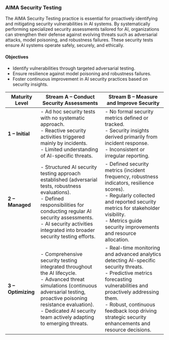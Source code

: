 ### AIMA Security Testing

The AIMA Security Testing practice is essential for proactively identifying and mitigating security vulnerabilities in AI systems. By systematically performing specialized security assessments tailored for AI, organizations can strengthen their defense against evolving threats such as adversarial attacks, model poisoning, and robustness failures. These security tests ensure AI systems operate safely, securely, and ethically.

#### Objectives

- Identify vulnerabilities through targeted adversarial testing.
- Ensure resilience against model poisoning and robustness failures.
- Foster continuous improvement in AI security practices based on security insights.

| Maturity Level | Stream A – Conduct Security Assessments | Stream B – Measure and Improve Security |
|----------------|---------------------------------------|-----------------------------------------|
| **1 – Initial** | - Ad hoc security tests with no systematic approach.<br>- Reactive security activities triggered mainly by incidents.<br>- Limited understanding of AI-specific threats. | - No formal security metrics defined or tracked.<br>- Security insights derived primarily from incident response.<br>- Inconsistent or irregular reporting. |
| **2 – Managed** | - Structured AI security testing approach established (adversarial tests, robustness evaluations).<br>- Defined responsibilities for conducting regular AI security assessments.<br>- AI security activities integrated into broader security testing efforts. | - Defined security metrics (incident frequency, robustness indicators, resilience scores).<br>- Regularly collected and reported security metrics for stakeholder visibility.<br>- Metrics guide security improvements and resource allocation. |
| **3 – Optimizing** | - Comprehensive security testing integrated throughout the AI lifecycle.<br>- Advanced threat simulations (continuous adversarial testing, proactive poisoning resistance evaluation).<br>- Dedicated AI security team actively adapting to emerging threats. | - Real-time monitoring and advanced analytics detecting AI-specific security threats.<br>- Predictive metrics forecasting vulnerabilities and proactively addressing them.<br>- Robust, continuous feedback loop driving strategic security enhancements and resource decisions. |

